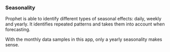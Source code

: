 ### Seasonality

Prophet is able to identify different types of seasonal effects: daily, weekly and yearly. It identifies repeated patterns and takes them into account when forecasting.

With the monthly data samples in this app, only a yearly seasonality makes sense.
